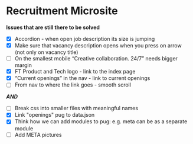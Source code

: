 # Recruitment Microsite

**Issues that are still there to be solved**
- [x] Accordion - when open job description its size is jumping
- [x] Make sure that vacancy description opens when you press on arrow (not only on vacancy title)
- [ ] On the smallest mobile “Creative collaboration. 24/7” needs bigger margin
- [x] FT Product and Tech logo - link to the index page
- [x] “Current openings” in the nav - link to current openings
- [ ] From nav to where the link goes - smooth scroll

**_AND_**
- [ ] Break css into smaller files with meaningful names
- [x] Link "openings" pug to data.json
- [x] Think how we can add modules to pug: e.g. meta can be as a separate module
- [ ] Add META pictures
